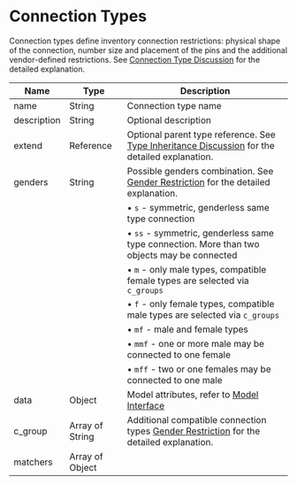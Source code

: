 # Connection Types

Connection types define inventory connection restrictions: physical shape
of the connection, number size and placement of the pins and the
additional vendor-defined restrictions. See
[Connection Type Discussion](connection-restrictions.md#type)
for the detailed explanation.

| Name        | Type            | Description                                                                                                                                                        |
| ----------- | --------------- | ------------------------------------------------------------------------------------------------------------------------------------------------------------------ |
| name        | String          | Connection type name                                                                                                                                               |
| description | String          | Optional description                                                                                                                                               |
| extend      | Reference       | Optional parent type reference. See [Type Inheritance Discussion](connection-type-restrictions.md#inheritance) for the detailed explanation. |
| genders     | String          | Possible genders combination. See [Gender Restriction](connection-type-restrictions.md#gender-restrictions) for the detailed explanation.    |
|             |                 | &bull; `s` - symmetric, genderless same type connection                                                                                                            |
|             |                 | &bull; `ss` - symmetric, genderless same type connection. More than two objects may be connected                                                                   |
|             |                 | &bull; `m` - only male types, compatible female types are selected via `c_groups`                                                                                  |
|             |                 | &bull; `f` - only female types, compatible male types are selected via `c_groups`                                                                                  |
|             |                 | &bull; `mf` - male and female types                                                                                                                                |
|             |                 | &bull; `mmf` - one or more male may be connected to one female                                                                                                     |
|             |                 | &bull; `mff` - two or one females may be connected to one male                                                                                                     |
| data        | Object          | Model attributes, refer to [Model Interface](model-interface/index.md)                                                                                          |
| c_group     | Array of String | Additional compatible connection types [Gender Restriction](connection-type-restrictions.md#cgroups) for the detailed explanation.           |
| matchers    | Array of Object |                                                                                                                                                                    |
